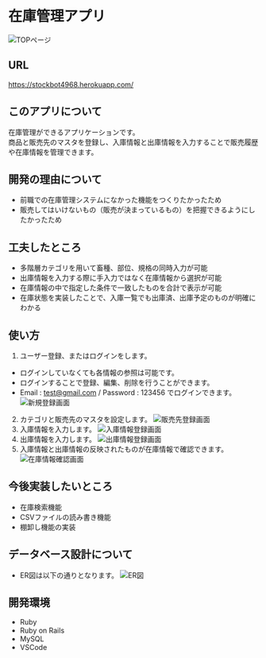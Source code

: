 # 在庫管理アプリ

![TOPページ](https://user-images.githubusercontent.com/57342731/73519267-e3965800-4443-11ea-9da4-90ca17459729.png)

## URL

<https://stockbot4968.herokuapp.com/>

## このアプリについて
 
在庫管理ができるアプリケーションです。<br>
商品と販売先のマスタを登録し、入庫情報と出庫情報を入力することで販売履歴や在庫情報を管理できます。

## 開発の理由について

- 前職での在庫管理システムになかった機能をつくりたかったため
- 販売してはいけないもの（販売が決まっているもの）を把握できるようにしたかったため

## 工夫したところ

- 多階層カテゴリを用いて畜種、部位、規格の同時入力が可能
- 出庫情報を入力する際に手入力ではなく在庫情報から選択が可能
- 在庫情報の中で指定した条件で一致したものを合計で表示が可能
- 在庫状態を実装したことで、入庫一覧でも出庫済、出庫予定のものが明確にわかる

## 使い方

1. ユーザー登録、またはログインをします。<br>
- ログインしていなくても各情報の参照は可能です。
- ログインすることで登録、編集、削除を行うことができます。
- Email : test@gmail.com  /  Password : 123456  でログインできます。
![新規登録画面](https://user-images.githubusercontent.com/57342731/73519336-29532080-4444-11ea-9fea-3864f78dcbe3.png)
2. カテゴリと販売先のマスタを設定します。
![販売先登録画面](https://user-images.githubusercontent.com/57342731/73521143-9bc5ff80-4448-11ea-8949-46db53fdc7e3.png)
3. 入庫情報を入力します。
![入庫情報登録画面](https://user-images.githubusercontent.com/57342731/73521042-5e617200-4448-11ea-981c-4a0b0c484708.png)
4. 出庫情報を入力します。
![出庫情報登録画面](https://user-images.githubusercontent.com/57342731/73521192-b9936480-4448-11ea-82e6-4dc28a155766.png)
5. 入庫情報と出庫情報の反映されたものが在庫情報で確認できます。
![在庫情報確認画面](https://user-images.githubusercontent.com/57342731/73520981-3e31b300-4448-11ea-9f68-a5550076947d.png)

## 今後実装したいところ

- 在庫検索機能
- CSVファイルの読み書き機能
- 棚卸し機能の実装
 
## データベース設計について

- ER図は以下の通りとなります。
![ER図](https://user-images.githubusercontent.com/57342731/72661143-463a2d80-3a1a-11ea-9f94-d345a0b5fcdb.png)

## 開発環境
 
- Ruby
- Ruby on Rails
- MySQL
- VSCode

<!-- ## stocksテーブル
|column|Type|Options|
|------|----|-------|
|lot|string|null: false|
|box|integer|null: false|
|weight|decimal|null: false|
|status|string|null: false|
|category_id|d|foreign_key: true|
### Association
- belongs_to :category
- has_one :delivery


## customersテーブル
|column|Type|Options|
|------|----|-------|
|han_code|string|null: false|
|han_name|string|null: false|
|ten_code|string||
|ten_name|string||
### Association
- has_many :deliveries


## deliveriesテーブル
|column|Type|Options|
|------|----|-------|
|han_year|string|null: false|
|han_month|string|null: false|
|han_day|string|null: false|
|price|integer|null: false|
|stock_id|references|foreign_key: true|
|customer_id|references|foreign_key: true|
### Association
- belongs_to :stock
- belongs_to :customer


## categoriesテーブル
|column|Type|Options|
|------|----|-------|
|code|string||
|genre|string||
|ancestry|string||
### Association
- has_many :stocks

## usersテーブル
|column|Type|Options|
|------|----|-------|
|email|string|null: false, unique: true|
|encrypted_password|string|null: faise| -->